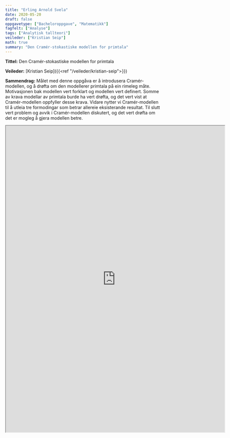 ```yaml
---
title: "Erling Arnold Svela"
date: 2020-05-20
draft: false
oppgavetype: ["Bacheloroppgave", "Matematikk"]
fagfelt: ["Analyse"]
tags: ["Analytisk tallteori"]
veileder: ["Kristian Seip"]
math: true
summary: "Den Cramér-stokastiske modellen for primtala"
---
```


**Tittel:** Den Cramér-stokastiske modellen for primtala

**Veileder:** [Kristian Seip]({{<ref "/veileder/kristian-seip">}})

**Sammendrag:** Målet med denne oppgåva er å introdusera Cramér-modellen, og å drøfta om den modellerer primtala på ein rimeleg måte. Motivasjonen bak modellen vert forklart og modellen vert definert. Somme av krava modellar av primtala burde ha vert drøfta, og det vert vist at Cramér-modellen oppfyller desse krava. Vidare nytter vi Cramér-modellen til å utleia tre formodingar som betrar allereie eksisterande resultat. Til slutt vert problem og avvik i Cramér-modellen diskutert, og det vert drøfta om det er mogleg å gjera modellen betre.


<iframe src="https://drive.google.com/file/d/1cWCbW-S5F1v65WNhYigALjr4f8Qf56rK/preview" width="700" height="980" allow="autoplay"></iframe>